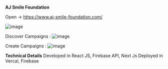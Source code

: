 **AJ Smile Foundation**  

Open -> https://www.aj-smile-foundation.com/

![image](https://github.com/user-attachments/assets/6f99e423-2cbc-40f8-b7d0-d45bc031eaa0)

Discover Campaigns : 
![image](https://github.com/user-attachments/assets/73b0da5c-b8ec-4335-a7a7-c63ce02e0c73)

Create Campaigns : 
![image](https://github.com/user-attachments/assets/44c53bb4-cdfd-47c8-8e8b-befabddbc927)

**Technical Details**
Developed in React JS, Firebase API, Next Js
Deployed in Vercal, Firebase 

